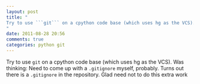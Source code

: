 ```yaml
---
layout: post
title: "
Try to use ```git``` on a cpython code base (which uses hg as the VCS). Was thinking: Need to come up with a ```.gitignore``` myself, probably. Turns out there is a ```.gitignore``` in the repository. Glad need not to do this extra work
"
date: 2011-08-28 20:56
comments: true
categories: python git
---
```


Try to use ```git``` on a cpython code base (which uses hg as the VCS). Was thinking: Need to come up with a ```.gitignore``` myself, probably. Turns out there is a ```.gitignore``` in the repository. Glad need not to do this extra work

